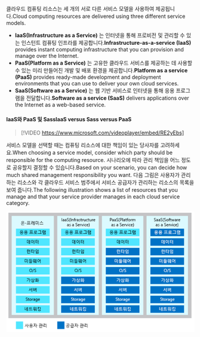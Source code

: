 <span data-ttu-id="ccce2-101">클라우드 컴퓨팅 리소스는 세 개의 서로 다른 서비스 모델을 사용하여 제공됩니다.</span><span class="sxs-lookup"><span data-stu-id="ccce2-101">Cloud computing resources are delivered using three different service models.</span></span>

- <span data-ttu-id="ccce2-102">**IaaS(Infrastructure as a Service)** 는 인터넷을 통해 프로비전 및 관리할 수 있는 인스턴트 컴퓨팅 인프라를 제공합니다.</span><span class="sxs-lookup"><span data-stu-id="ccce2-102">**Infrastructure-as-a-service (IaaS)** provides instant computing infrastructure that you can provision and manage over the Internet.</span></span>
- <span data-ttu-id="ccce2-103">**PaaS(Platform as a Service)** 는 고유한 클라우드 서비스를 제공하는 데 사용할 수 있는 미리 만들어진 개발 및 배포 환경을 제공합니다.</span><span class="sxs-lookup"><span data-stu-id="ccce2-103">**Platform as a service (PaaS)** provides ready-made development and deployment environments that you can use to deliver your own cloud services.</span></span>
- <span data-ttu-id="ccce2-104">**SaaS(Software as a Service)** 는 웹 기반 서비스로 인터넷을 통해 응용 프로그램을 전달합니다.</span><span class="sxs-lookup"><span data-stu-id="ccce2-104">**Software as a service (SaaS)** delivers applications over the Internet as a web-based service.</span></span>

#### <a name="iaas-versus-sass-versus-paas"></a><span data-ttu-id="ccce2-105">IaaS와 PaaS 및 Sass</span><span class="sxs-lookup"><span data-stu-id="ccce2-105">IaaS versus Sass versus PaaS</span></span>

> [!VIDEO https://www.microsoft.com/videoplayer/embed/RE2yEbs]

<span data-ttu-id="ccce2-106">서비스 모델을 선택할 때는 컴퓨팅 리소스에 대한 책임이 있는 당사자를 고려하세요.</span><span class="sxs-lookup"><span data-stu-id="ccce2-106">When choosing a service model, consider which party should be responsible for the computing resource.</span></span> <span data-ttu-id="ccce2-107">시나리오에 따라 관리 책임을 어느 정도로 공유할지 결정할 수 있습니다.</span><span class="sxs-lookup"><span data-stu-id="ccce2-107">Based on your scenario, you can decide how much shared management responsibility you want.</span></span> <span data-ttu-id="ccce2-108">다음 그림은 사용자가 관리하는 리소스와 각 클라우드 서비스 범주에서 서비스 공급자가 관리하는 리소스의 목록을 보여 줍니다.</span><span class="sxs-lookup"><span data-stu-id="ccce2-108">The following illustration shows a list of resources that you manage and that your service provider manages in each cloud service category.</span></span>

![각 클라우드 서비스 범주의 공유 관리 책임 수준을 보여 주는 그림입니다.](../media/3-shared-responsibility.png)
